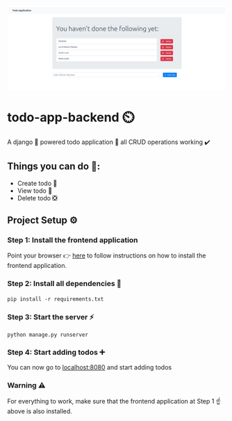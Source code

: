 ![Logo](/repo-assets/todo.png)
# todo-app-backend ⏲️
A django 🐍 powered todo application 📱
all CRUD operations working ✔️

## Things you can do 🤠:
* Create todo 📎
* View todo 👀
* Delete todo ❎

## Project Setup ⚙️

### Step 1: Install the frontend application
Point your browser 👉 [here](https://github.com/geraldsanga/todo-app-frontend/) to follow instructions on how to install the frontend application.

### Step 2: Install all dependencies 🛒
```
pip install -r requirements.txt
```

### Step 3: Start the server ⚡

```
python manage.py runserver
```
### Step 4: Start adding todos ➕
You can now go to [localhost:8080](http://localhost:8080/) and start adding todos

### Warning ⚠️
For everything to work, make sure that the frontend application at Step 1 ☝️ above is also installed.
